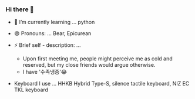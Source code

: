 ### Hi there 👋

- 🌱 I’m currently learning ... python
- 😄 Pronouns: ... Bear, Epicurean
- ⚡ Brief self - description: ... 
  - Upon first meeting me, people might perceive me as cold and reserved, but my close friends would argue otherwise.
  - I have '수족냉증'😂

- Keyboard I use ... HHKB Hybrid Type-S, silence tactile keyboard, NIZ EC TKL keyboard
